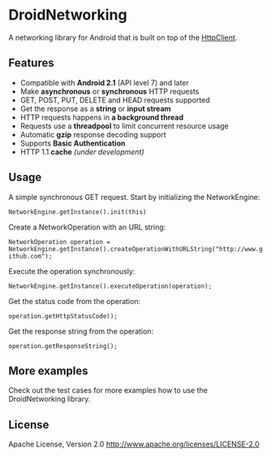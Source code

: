 DroidNetworking
===============

A networking library for Android that is built on top of the [HttpClient](http://developer.android.com/reference/org/apache/http/client/HttpClient.html).

Features
--------
- Compatible with **Android 2.1**  (API level 7) and later
- Make **asynchronous** or **synchronous** HTTP requests
- GET, POST, PUT, DELETE and HEAD requests supported
- Get the response as a **string** or **input stream**
- HTTP requests happens in **a background thread**
- Requests use a **threadpool** to limit concurrent resource usage
- Automatic **gzip** response decoding support
- Supports **Basic Authentication**
- HTTP 1.1 **cache** *(under development)*

Usage
--------
A simple synchronous GET request. Start by initializing the NetworkEngine:

``NetworkEngine.getInstance().init(this)``

Create a NetworkOperation with an URL string:

``NetworkOperation operation = NetworkEngine.getInstance().createOperationWithURLString("http://www.github.com");``
 
Execute the operation synchronously:

``NetworkEngine.getInstance().executeOperation(operation);``

Get the status code from the operation:

``operation.getHttpStatusCode();``

Get the response string from the operation:

``operation.getResponseString();``

More examples
--------
Check out the test cases for more examples how to use the DroidNetworking library.

License
--------
Apache License, Version 2.0
http://www.apache.org/licenses/LICENSE-2.0